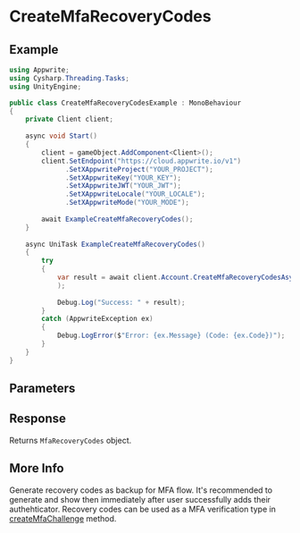 # CreateMfaRecoveryCodes

## Example

```csharp
using Appwrite;
using Cysharp.Threading.Tasks;
using UnityEngine;

public class CreateMfaRecoveryCodesExample : MonoBehaviour
{
    private Client client;
    
    async void Start()
    {
        client = gameObject.AddComponent<Client>();
        client.SetEndpoint("https://cloud.appwrite.io/v1")
              .SetXAppwriteProject("YOUR_PROJECT");
              .SetXAppwriteKey("YOUR_KEY");
              .SetXAppwriteJWT("YOUR_JWT");
              .SetXAppwriteLocale("YOUR_LOCALE");
              .SetXAppwriteMode("YOUR_MODE");
        
        await ExampleCreateMfaRecoveryCodes();
    }
    
    async UniTask ExampleCreateMfaRecoveryCodes()
    {
        try
        {
            var result = await client.Account.CreateMfaRecoveryCodesAsync(
            );
            
            Debug.Log("Success: " + result);
        }
        catch (AppwriteException ex)
        {
            Debug.LogError($"Error: {ex.Message} (Code: {ex.Code})");
        }
    }
}
```

## Parameters


## Response

Returns `MfaRecoveryCodes` object.
## More Info

Generate recovery codes as backup for MFA flow. It&#039;s recommended to generate and show then immediately after user successfully adds their authehticator. Recovery codes can be used as a MFA verification type in [createMfaChallenge](/docs/references/cloud/client-web/account#createMfaChallenge) method.
